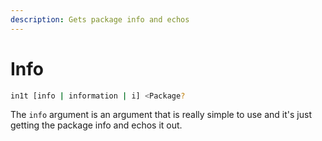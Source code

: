 ```yaml
---
description: Gets package info and echos
---
```


# Info

```bash
in1t [info | information | i] <Package?
```

The `info` argument is an argument that is really simple to use and it's just getting the package info and echos it out.
